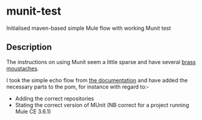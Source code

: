 # munit-test
Initialised maven-based simple Mule flow with working Munit test

## Description

The instructions on using Munit seem a little sparse and have several [brass moustaches][brass-moustaches].

I took the simple echo flow from [the documentation][basic-echo] and have added the necessary parts to the pom, for instance with regard to:-

- Adding the correct repositories
- Stating the correct version of MUnit (NB correct for a project running Mule CE 3.6.1)

[brass-moustaches]: goochgooch.co.uk/2014/07/25/brass-moustache/
[basic-echo]: https://github.com/mulesoft/munit/wiki/First-Munit-test-with-JAVA-code
